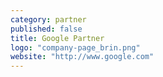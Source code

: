 ```yaml
---
category: partner
published: false
title: Google Partner
logo: "company-page_brin.png"
website: "http://www.google.com"
---
```





